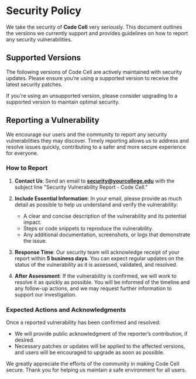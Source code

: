 # Security Policy

We take the security of **Code Cell** very seriously. This document outlines the versions we currently support and provides guidelines on how to report any security vulnerabilities.

## Supported Versions

The following versions of Code Cell are actively maintained with security updates. Please ensure you’re using a supported version to receive the latest security patches.

If you're using an unsupported version, please consider upgrading to a supported version to maintain optimal security.

## Reporting a Vulnerability

We encourage our users and the community to report any security vulnerabilities they may discover. Timely reporting allows us to address and resolve issues quickly, contributing to a safer and more secure experience for everyone.

### How to Report

1. **Contact Us**: Send an email to **[security@yourcollege.edu](mailto:security@yourcollege.edu)** with the subject line "Security Vulnerability Report - Code Cell."
   
2. **Include Essential Information**: In your email, please provide as much detail as possible to help us understand and verify the vulnerability:
   - A clear and concise description of the vulnerability and its potential impact.
   - Steps or code snippets to reproduce the vulnerability.
   - Any additional documentation, screenshots, or logs that demonstrate the issue.

3. **Response Time**: Our security team will acknowledge receipt of your report within **5 business days**. You can expect regular updates on the status of the vulnerability as it is assessed, validated, and resolved.

4. **After Assessment**: If the vulnerability is confirmed, we will work to resolve it as quickly as possible. You will be informed of the timeline and any follow-up actions, and we may request further information to support our investigation.

### Expected Actions and Acknowledgments

Once a reported vulnerability has been confirmed and resolved:
- We will provide public acknowledgment of the reporter’s contribution, if desired.
- Necessary patches or updates will be applied to the affected versions, and users will be encouraged to upgrade as soon as possible.

We greatly appreciate the efforts of the community in making Code Cell secure. Thank you for helping us maintain a safe environment for all users.

